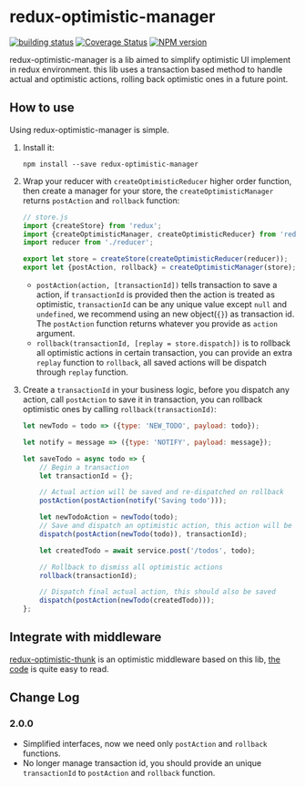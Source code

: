 # redux-optimistic-manager
[![building status](https://img.shields.io/travis/ecomfe/redux-optimistic-manager.svg?style=flat)](https://travis-ci.org/ecomfe/redux-optimistic-manager)
[![Coverage Status](https://img.shields.io/coveralls/ecomfe/redux-optimistic-manager.svg?style=flat)](https://coveralls.io/github/ecomfe/redux-optimistic-manager)
[![NPM version](https://img.shields.io/npm/v/redux-optimistic-manager.svg?style=flat)](https://www.npmjs.com/package/redux-optimistic-manager)

redux-optimistic-manager is a lib aimed to simplify optimistic UI implement in redux environment. this lib uses a transaction based method to handle actual and optimistic actions, rolling back optimistic ones in a future point.

## How to use

Using redux-optimistic-manager is simple.

1. Install it:

    ```shell
    npm install --save redux-optimistic-manager
    ```

2. Wrap your reducer with `createOptimisticReducer` higher order function, then create a manager for your store, the `createOptimisticManager` returns `postAction` and `rollback` function:

    ```javascript
    // store.js
    import {createStore} from 'redux';
    import {createOptimisticManager, createOptimisticReducer} from 'redux-manager';
    import reducer from './reducer';

    export let store = createStore(createOptimisticReducer(reducer));
    export let {postAction, rollback} = createOptimisticManager(store);
    ```

    - `postAction(action, [transactionId])` tells transaction to save a action, if `transactionId` is provided then the action is treated as optimistic, `transactionId` can be any unique value except `null` and `undefined`, we recommend using an new object(`{}`) as transaction id. The `postAction` function returns whatever you provide as `action` argument.
    - `rollback(transactionId, [replay = store.dispatch])` is to rollback all optimistic actions in certain transaction, you can provide an extra `replay` function to `rollback`, all saved actions will be dispatch through `replay` function.

4. Create a `transactionId` in your business logic, before you dispatch any action, call `postAction` to save it in transaction, you can rollback optimistic ones by calling `rollback(transactionId)`:

    ```javascript
    let newTodo = todo => ({type: 'NEW_TODO', payload: todo});

    let notify = message => ({type: 'NOTIFY', payload: message});

    let saveTodo = async todo => {
        // Begin a transaction
        let transactionId = {};

        // Actual action will be saved and re-dispatched on rollback
        postAction(postAction(notify('Saving todo')));

        let newTodoAction = newTodo(todo);
        // Save and dispatch an optimistic action, this action will be dismissed on rollback
        dispatch(postAction(newTodo(todo)), transactionId);

        let createdTodo = await service.post('/todos', todo);

        // Rollback to dismiss all optimistic actions
        rollback(transactionId);

        // Dispatch final actual action, this should also be saved
        dispatch(postAction(newTodo(createdTodo)));
    };
    ```

## Integrate with middleware

[redux-optimistic-thunk](https://github.com/ecomfe/redux-optimistic-thunk) is an optimistic middleware based on this lib, [the code](https://github.com/ecomfe/redux-optimistic-thunk/blob/master/src/index.js) is quite easy to read.

## Change Log

### 2.0.0

- Simplified interfaces, now we need only `postAction` and `rollback` functions.
- No longer manage transaction id, you should provide an unique `transactionId` to `postAction` and `rollback` function.
